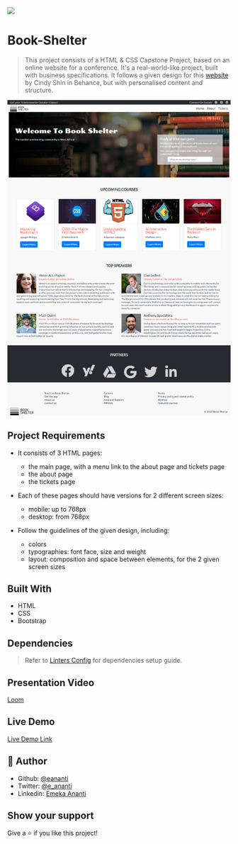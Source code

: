 ![](https://img.shields.io/badge/Microverse-blueviolet)

# Book-Shelter
> This project consists of a HTML & CSS Capstone Project, based on an online website for a conference. It's a real-world-like project, built with business specifications.
> It follows a given design for this [website](https://www.behance.net/gallery/29845175/CC-Global-Summit-2015) by Cindy Shin in Behance, but with personalised content and structure.

![screenshot](./images/screenshot.png)

## Project Requirements

* It consists of 3 HTML pages:
  * the main page, with a menu link to the about page and tickets page
  * the about page
  * the tickets page

* Each of these pages should have versions for 2 different screen sizes:
  * mobile: up to 768px
  * desktop: from 768px

* Follow the guidelines of the given design, including:
  * colors
  * typographies: font face, size and weight
  * layout: composition and space between elements, for the 2 given screen sizes


## Built With

- HTML
- CSS
- Bootstrap

## Dependencies

> Refer to [Linters Config](https://github.com/eananti/linters-config/tree/master/html-css) for dependencies setup guide.

## Presentation Video

[Loom](https://www.loom.com/share/88b905d58e184f7aae32b94fed80001f)

## Live Demo

[Live Demo Link](https://eananti.github.io/Book-Shelter/)

## 👤 Author

- Github: [@eananti](https://github.com/eananti)
- Twitter: [@e_ananti](https://twitter.com/e_ananti)
- Linkedin: [Emeka Ananti](https://www.linkedin.com/in/emekaananti/)

## Show your support

Give a ⭐️ if you like this project!
